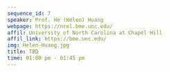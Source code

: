 ```yaml
---
sequence_id: 7
speaker: Prof. He (Helen) Huang
webpage: https://nrel.bme.unc.edu/
affil: University of North Carolina at Chapel Hill
affil_link: https://bme.unc.edu/
img: Helen-Huang.jpg
title: TBD
time: 01:00 pm - 01:45 pm
---
```


